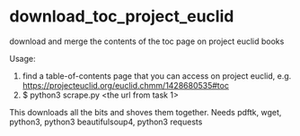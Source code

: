 # download_toc_project_euclid
download and merge the contents of the toc page on project euclid books

Usage: 

1) find a table-of-contents page that you can access on project euclid, e.g. https://projecteuclid.org/euclid.chmm/1428680535#toc
2) $ python3 scrape.py <the url from task 1>

This downloads all the bits and shoves them together.
Needs pdftk, wget, python3, python3 beautifulsoup4, python3 requests
